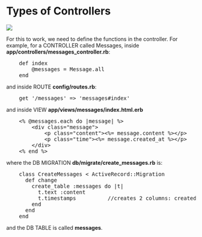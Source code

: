 # Types of Controllers

<img src="http://s3.amazonaws.com/codecademy-content/projects/3/seven-actions.svg">

For this to work, we need to define the functions in the controller. For example, for a CONTROLLER called Messages, inside <b>app/controllers/messages_controller.rb</b>:

<pre>
	def index
		@messages = Message.all
	end
</pre>

and inside ROUTE <b>config/routes.rb</b>:

<pre>
	get '/messages' => 'messages#index'
</pre>

and inside VIEW <b>app/views/messages/index.html.erb</b>

<pre>
	<% @messages.each do |message| %>
		&lt;div class="message"&gt;
	    	&lt;p class="content"&gt;<%= message.content %>&lt;/p&gt;
	    	&lt;p class="time"&gt;<%= message.created_at %>&lt;/p&gt;
	    &lt;/div&gt;
	<% end %>
</pre>

where the DB MIGRATION <b>db/migrate/create_messages.rb</b> is:

<pre>
	class CreateMessages < ActiveRecord::Migration
	  def change
	    create_table :messages do |t|
	      t.text :content
	      t.timestamps			//creates 2 columns: created_at and updated_at
	    end
	  end
	end
</pre>

and the DB TABLE is called <b>messages</b>.